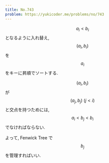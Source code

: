 ```yaml
---
title: No.743
problem: https://yukicoder.me/problems/no/743
---
```

$$ a_i \lt b_i $$ となるように入れ替え, $$ (a_i, b_i) $$ を $$ a_i $$ をキーに昇順でソートする.

$$ (a_i, b_i) $$ が $$ (a_j, b_j) \ (j \lt i) $$ と交点を持つためには, $$ a_i \lt b_j \lt b_i $$ でなければならない.

よって, Fenwick Tree で $$ b_j $$ を管理すればいい.
